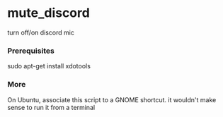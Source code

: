 # mute_discord
turn off/on discord mic

### Prerequisites

sudo apt-get install xdotools

### More

On Ubuntu, associate this script to a GNOME shortcut.
it wouldn't make sense to run it from a terminal
